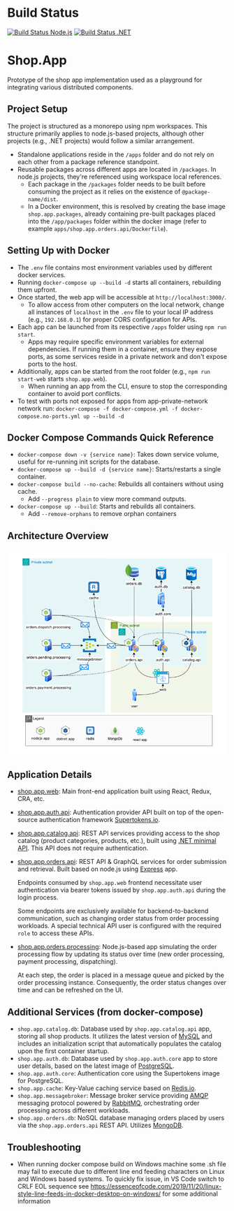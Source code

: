 # Build Status

[![Build Status Node.js](https://github.com/limanartem/Shop.App/actions/workflows/nodejs.yml/badge.svg)](https://github.com/limanartem/Shop.App/actions/workflows/nodejs.yml) [![Build Status .NET](https://github.com/limanartem/Shop.App/actions/workflows/dotnet8.yml/badge.svg)](https://github.com/limanartem/Shop.App/actions/workflows/dotnet8.yml)


# Shop.App
Prototype of the shop app implementation used as a playground for integrating various distributed components.

## Project Setup
The project is structured as a monorepo using npm workspaces. This structure primarily applies to node.js-based projects, although other projects (e.g., .NET projects) would follow a similar arrangement.

- Standalone applications reside in the `/apps` folder and do not rely on each other from a package reference standpoint.
- Reusable packages across different apps are located in `/packages`. In node.js projects, they're referenced using workspace local references.
  - Each package in the `/packages` folder needs to be built before consuming the project as it relies on the existence of `@package-name/dist`.
  - In a Docker environment, this is resolved by creating the base image `shop.app.packages`, already containing pre-built packages placed into the `/app/packages` folder within the docker image (refer to example `apps/shop.app.orders.api/Dockerfile`).

## Setting Up with Docker
- The `.env` file contains most environment variables used by different docker services.
- Running `docker-compose up --build -d` starts all containers, rebuilding them upfront.
- Once started, the web app will be accessible at `http://localhost:3000/`.
  - To allow access from other computers on the local network, change all instances of `localhost` in the `.env` file to your local IP address (e.g., `192.168.0.1`) for proper CORS configuration for APIs.
- Each app can be launched from its respective `/apps` folder using `npm run start`.
  - Apps may require specific environment variables for external dependencies. If running them in a container, ensure they expose ports, as some services reside in a private network and don't expose ports to the host.
- Additionally, apps can be started from the root folder (e.g., `npm run start-web` starts `shop.app.web`).
  - When running an app from the CLI, ensure to stop the corresponding container to avoid port conflicts.
- To test with ports not exposed for apps from app-private-network network run: `docker-compose -f docker-compose.yml -f docker-compose.no-ports.yml up --build -d`

## Docker Compose Commands Quick Reference
- `docker-compose down -v {service name}`: Takes down service volume, useful for re-running init scripts for the database.
- `docker-compose up --build -d {service name}`: Starts/restarts a single container.
- `docker-compose build --no-cache`: Rebuilds all containers without using cache.
  - Add `--progress plain` to view more command outputs.
- `docker-compose up --build`: Starts and rebuilds all containers.
  - Add `--remove-orphans` to remove orphan containers 

## Architecture Overview
![Architecture Overview](media/Shop.App.Architecture_1.png)

## Application Details
- [shop.app.web](https://github.com/limanartem/Shop.App/tree/master/apps/shop.app.web): Main front-end application built using React, Redux, CRA, etc.
- [shop.app.auth.api](https://github.com/limanartem/Shop.App/tree/master/apps/shop.app.auth.api): Authentication provider API built on top of the open-source authentication framework [Supertokens.io](https://supertokens.io).
- [shop.app.catalog.api](https://github.com/limanartem/Shop.App/tree/master/apps/shop.app.catalog.api): REST API services providing access to the shop catalog (product categories, products, etc.), built using [.NET minimal API](https://learn.microsoft.com/en-us/aspnet/core/fundamentals/minimal-apis?view=aspnetcore-8.0). This API does not require authentication.
- [shop.app.orders.api](https://github.com/limanartem/Shop.App/tree/master/apps/shop.app.orders.api): REST API & GraphQL services for order submission and retrieval. Built based on node.js using [Express](https://expressjs.com) app.

  Endpoints consumed by `shop.app.web` frontend necessitate user authentication via bearer tokens issued by `shop.app.auth.api` during the login process.

  Some endpoints are exclusively available for backend-to-backend communication, such as changing order status from order processing workloads. A special technical API user is configured with the required `role` to access these APIs.

- [shop.app.orders.processing](https://github.com/limanartem/Shop.App/tree/master/apps/shop.app.orders.processing): Node.js-based app simulating the order processing flow by updating its status over time (new order processing, payment processing, dispatching).

  At each step, the order is placed in a message queue and picked by the order processing instance. Consequently, the order status changes over time and can be refreshed on the UI.

## Additional Services (from docker-compose)
- `shop.app.catalog.db`: Database used by `shop.app.catalog.api` app, storing all shop products. It utilizes the latest version of [MySQL](https://www.mysql.com) and includes an initialization script that automatically populates the catalog upon the first container startup.
- `shop.app.auth.db`: Database used by `shop.app.auth.core` app to store user details, based on the latest image of [PostgreSQL](https://www.postgresql.org).
- `shop.app.auth.core`: Authentication core using the Supertokens image for PostgreSQL.
- `shop.app.cache`: Key-Value caching service based on [Redis.io](https://redis.io).
- `shop.app.messagebroker`: Message broker service providing [AMQP](https://www.amqp.org) messaging protocol powered by [RabbitMQ](https://www.rabbitmq.com), orchestrating order processing across different workloads.
- `shop.app.orders.db`: NoSQL database managing orders placed by users via the `shop.app.orders.api` REST API. Utilizes [MongoDB](https://www.mongodb.com).

## Troubleshooting
* When running docker compose build on Windows machine some .sh file may fail to execute due to different line end feeding characters on Linux and Windows based systems. To quickly fix issue, in VS Code switch to CRLF EOL sequence see  https://essenceofcode.com/2019/11/20/linux-style-line-feeds-in-docker-desktop-on-windows/ for some additional information
